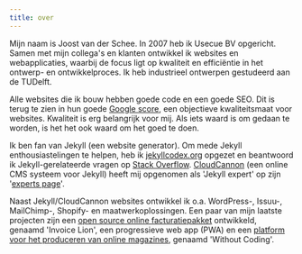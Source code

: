 ```yaml
---
title: over
---
```


Mijn naam is Joost van der Schee. In 2007 heb ik Usecue BV opgericht. Samen met mijn collega's en klanten ontwikkel ik websites en webapplicaties, waarbij de focus ligt op kwaliteit en effici&euml;ntie in het ontwerp- en ontwikkelproces. Ik heb industrieel ontwerpen gestudeerd aan de TUDelft.

Alle websites die ik bouw hebben goede code en een goede SEO. Dit is terug te zien in hun goede [Google score](https://www.usecue.com/blog/google-lighthouse-score/), een objectieve kwaliteitsmaat voor websites. Kwaliteit is erg belangrijk voor mij. Als iets waard is om gedaan te worden, is het het ook waard om het goed te doen.

Ik ben fan van Jekyll (een website generator). Om mede Jekyll enthousiastelingen te helpen, heb ik [jekyllcodex.org](https://jekyllcodex.org) opgezet en beantwoord ik Jekyll-gerelateerde vragen op [Stack Overflow](http://stackoverflow.com/users/2397550/joosts). [CloudCannon](https://cloudcannon.com/) (een online CMS systeem voor Jekyll) heeft mij opgenomen als 'Jekyll expert' op zijn '[experts page](https://cloudcannon.com/experts/)'.

Naast Jekyll/CloudCannon websites ontwikkel ik o.a. WordPress-, Issuu-, MailChimp-, Shopify- en maatwerkoplossingen. Een paar van mijn laatste projecten zijn een [open source online facturatiepakket](https://www.invoicelion.org/nl/) ontwikkeld, genaamd 'Invoice Lion', een progressieve web app (PWA) en een [platform voor het produceren van online magazines](https://withoutcoding.com), genaamd 'Without Coding'.